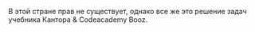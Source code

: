 В этой стране прав не существует, однако все же это решение задач учебника Кантора & Codeacademy Booz.

